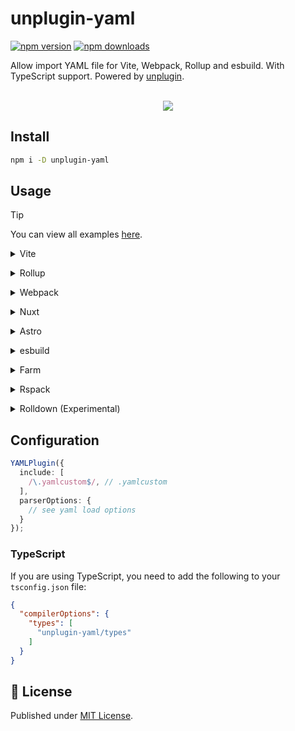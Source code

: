 # unplugin-yaml

[![npm version][npm-version-src]][npm-version-href]
[![npm downloads][npm-downloads-src]][npm-downloads-href]

Allow import YAML file for Vite, Webpack, Rollup and esbuild. With TypeScript support. Powered by [unplugin](https://github.com/unjs/unplugin).

<p align="center">
<br />
<a href="https://stackblitz.com/github/luxass/unplugin-yaml/tree/main/examples/vite-vue?file=vite.config.ts"><img src="https://developer.stackblitz.com/img/open_in_stackblitz.svg" /></a>
</p>

## Install

```bash
npm i -D unplugin-yaml
```

## Usage

> [!TIP]
> You can view all examples [here](./examples).

<details>
<summary>Vite</summary><br/>

```ts
// vite.config.ts
import YAMLPlugin from "unplugin-yaml/vite";

export default defineConfig({
  plugins: [
    YAMLPlugin({ /* options */ }),
  ],
});
```

<br/></details>

<details>
<summary>Rollup</summary><br/>

```ts
// rollup.config.js
import YAMLPlugin from "unplugin-yaml/rollup";

export default {
  plugins: [
    YAMLPlugin({ /* options */ }),
  ],
};
```

<br/></details>

<details>
<summary>Webpack</summary><br/>

```ts
// webpack.config.js
module.exports = {
  /* ... */
  plugins: [
    require("unplugin-yaml/webpack").default({ /* options */ }),
  ],
};
```

<br/></details>

<details>
<summary>Nuxt</summary><br/>

```ts
// nuxt.config.js
export default defineNuxtConfig({
  modules: [
    ["unplugin-yaml/nuxt", { /* options */ }]
  ],
});
```

<br/></details>

<details>
<summary>Astro</summary><br/>

```ts
// astro.config.mjs
import { defineConfig } from "astro/config";
import YAMLPlugin from "unplugin-yaml/astro";

// https://astro.build/config
export default defineConfig({
  integrations: [
    YAMLPlugin({
      /* options */
    })
  ]
});
```

<br/></details>

<details>
<summary>esbuild</summary><br/>

```ts
// esbuild.config.js
import { build } from "esbuild";
import YAMLPlugin from "unplugin-yaml/esbuild";

build({
  /* ... */
  plugins: [
    YAMLPlugin({
      /* options */
    }),
  ],
});
```

<br/></details>

<details>
<summary>Farm</summary><br/>

```ts
// farm.config.ts
import { defineConfig } from "@farmfe/core";
import vue from "@vitejs/plugin-vue";
import YAMLPlugin from "unplugin-yaml/farm";

export default defineConfig({
  vitePlugins: [
    vue(),
  ],
  plugins: [
    YAMLPlugin({
      /* options */
    })
  ]
});
```

<br/></details>

<details>
<summary>Rspack</summary><br/>

```ts
// rspack.config.mjs
import rspack from "@rspack/core";
import YAMLPlugin from "unplugin-yaml/rspack";

/** @type {import('@rspack/core').Configuration} */
export default {
  plugins: [
    new rspack.HtmlRspackPlugin({
      template: "./index.html"
    }),
    YAMLPlugin()
  ],
};
```

<br/></details>

<details>
<summary>Rolldown (Experimental)</summary><br/>

```ts
// rolldown.config.js
import { defineConfig } from "rolldown";
import YAMLPlugin from "unplugin-yaml/rolldown";

export default defineConfig({
  input: "./index.js",
  plugins: [
    YAMLPlugin({
      /* options */
    }),
  ],
});
```

<br/></details>

## Configuration

```ts
YAMLPlugin({
  include: [
    /\.yamlcustom$/, // .yamlcustom
  ],
  parserOptions: {
    // see yaml load options
  }
});
```
### TypeScript

If you are using TypeScript, you need to add the following to your `tsconfig.json` file:

```json
{
  "compilerOptions": {
    "types": [
      "unplugin-yaml/types"
    ]
  }
}
```

## 📄 License

Published under [MIT License](./LICENSE).

[npm-version-src]: https://img.shields.io/npm/v/unplugin-yaml?style=flat&colorA=18181B&colorB=4169E1
[npm-version-href]: https://npmjs.com/package/unplugin-yaml
[npm-downloads-src]: https://img.shields.io/npm/dm/unplugin-yaml?style=flat&colorA=18181B&colorB=4169E1
[npm-downloads-href]: https://npmjs.com/package/unplugin-yaml
